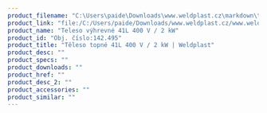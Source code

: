 ```yaml
---
product_filename: "C:\Users\paide\Downloads\www.weldplast.cz\markdown\teleso-topne-41l-400-v-2-kw.md"
product_link: "file:/C:/Users/paide/Downloads/www.weldplast.cz/www.weldplast.cz/sk/teleso-topne-41l-400-v-2-kw"
product_name: "Teleso výhrevné 41L 400 V / 2 kW"
product_id: "Obj. číslo:142.495"
product_title: "Těleso topné 41L 400 V / 2 kW | Weldplast"
product_desc: ""
product_specs: ""
product_downloads: ""
product_href: ""
product_desc_2: ""
product_accessories: ""
product_similar: ""
---
```

